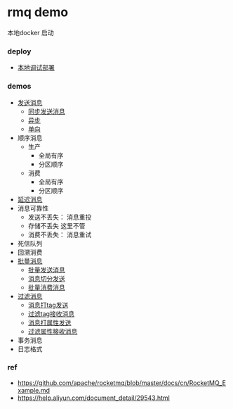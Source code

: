 # rmq demo

本地docker 启动

### deploy

* [本地调试部署](./deploy/local/README.md)

### demos

* [发送消息](./demos/send_msg/)
    * [同步发送消息](./demos/send_msg/src/main/java/com/example/demo/SyncSendMessageProducer.java)
    * [异步](./demos/send_msg/src/main/java/com/example/demo/ASyncSendMessageProducer.java)
    * [单向](./demos/send_msg/src/main/java/com/example/demo/OneWaySendMessageProducer.java)
* 顺序消息
    * 生产
        * 全局有序
        * 分区顺序
    * 消费
        * 全局有序
        * 分区顺序
* [延迟消息](./demos/delay_msg/src/main/java/com/example/demo/)
* 消息可靠性
    * 发送不丢失： 消息重投
    * 存储不丢失 这里不管
    * 消费不丢失： 消息重试
* 死信队列
* 回溯消费
* [批量消息](./demos/batch_msg/)
    * [批量发送消息](./demos/batch_msg/src/main/java/com/example/demo/BatchSendMsgProducer.java)
    * [消息切分发送](./demos/batch_msg/src/main/java/com/example/demo/BatchSendSplitMsgListProducer.java)
    * [批量消费消息](./demos/batch_msg/src/main/java/com/example/demo/BatchReceiverMsgConsumer.java)
* [过滤消息](./demos/filter_msg/)
    * [消息打tag发送](./demos/filter_msg/src/main/java/com/example/demo/SendMsgByTagProducer.java)
    * [过滤tag接收消息](./demos/filter_msg/src/main/java/com/example/demo/ReceiverMsgByFilterTagConsumer.java)
    * [消息打属性发送](./demos/filter_msg/src/main/java/com/example/demo/SendMsgByPropertyProducer.java)
    * [过滤属性接收消息](./demos/filter_msg/src/main/java/com/example/demo/ReceiverMsgByFilterPropertyConsumer.java)
* 事务消息
* 日志格式

### ref

* https://github.com/apache/rocketmq/blob/master/docs/cn/RocketMQ_Example.md
* https://help.aliyun.com/document_detail/29543.html
